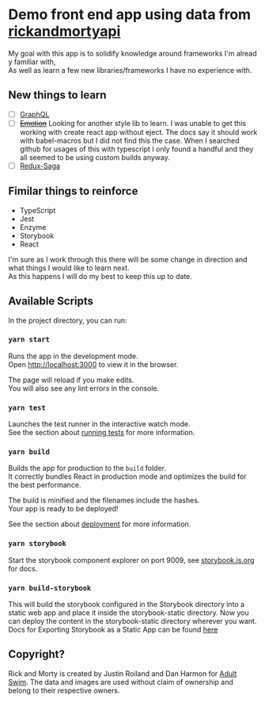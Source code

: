 # Demo front end app using data from [rickandmortyapi](https://rickandmortyapi.com)

My goal with this app is to solidify knowledge around frameworks I'm already familiar with,<br>
As well as learn a few new libraries/frameworks I have no experience with.

## New things to learn

- [ ] [GraphQL](https://graphql.org/)
- [ ] <del>[Emotion](emotion.sh)</del> Looking for another style lib to learn. I was unable to get this working with create react app without eject. The docs say it should work with babel-macros but I did not find this the case. When I searched github for usages of this with typescript I only found a handful and they all seemed to be using custom builds anyway.
- [ ] [Redux-Saga](https://redux-saga.js.org/)

## Fimilar things to reinforce

- TypeScript
- Jest
- Enzyme
- Storybook
- React

I'm sure as I work through this there will be some change in direction and what things I would like to learn next.<br>
As this happens I will do my best to keep this up to date.

## Available Scripts

In the project directory, you can run:

### `yarn start`

Runs the app in the development mode.<br>
Open [http://localhost:3000](http://localhost:3000) to view it in the browser.

The page will reload if you make edits.<br>
You will also see any lint errors in the console.

### `yarn test`

Launches the test runner in the interactive watch mode.<br>
See the section about [running tests](https://facebook.github.io/create-react-app/docs/running-tests) for more information.

### `yarn build`

Builds the app for production to the `build` folder.<br>
It correctly bundles React in production mode and optimizes the build for the best performance.

The build is minified and the filenames include the hashes.<br>
Your app is ready to be deployed!

See the section about [deployment](https://facebook.github.io/create-react-app/docs/deployment) for more information.

### `yarn storybook`

Start the storybook component explorer on port 9009, see [storybook.js.org](https://storybook.js.org/docs) for docs.

### `yarn build-storybook`

This will build the storybook configured in the Storybook directory into a static web app and place it inside the storybook-static directory. Now you can deploy the content in the storybook-static directory wherever you want.<br>
Docs for Exporting Storybook as a Static App can be found [here](https://storybook.js.org/docs/basics/exporting-storybook/#docs-content)

## Copyright?

Rick and Morty is created by Justin Roiland and Dan Harmon for [Adult Swim](https://www.adultswim.com/). The data and images are used without claim of ownership and belong to their respective owners.
